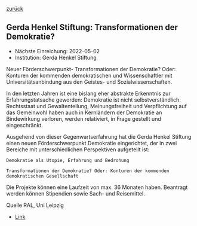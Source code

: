 [zurück](/funding/)

## Gerda Henkel Stiftung: Transformationen der Demokratie?

* Nächste Einreichung: 2022-05-02
* Institution: Gerda Henkel Stiftung

Neuer Förderschwerpunkt- Transformationen der Demokratie? Oder: Konturen der kommenden demokratischen und Wissenschaftler mit Universitätsanbindung aus den Geistes- und Sozialwissenschaften.

In den letzten Jahren ist eine bislang eher abstrakte Erkenntnis zur Erfahrungstatsache geworden: Demokratie ist nicht selbstverständlich. Rechtsstaat und Gewaltenteilung, Meinungsfreiheit und Verpflichtung auf das Gemeinwohl haben auch in Kernländern der Demokratie an Bindewirkung verloren, werden relativiert, in Frage gestellt und eingeschränkt.

Ausgehend von dieser Gegenwartserfahrung hat die Gerda Henkel Stiftung einen neuen Förderschwerpunkt Demokratie eingerichtet, der in zwei Bereiche mit unterschiedlichen Perspektiven aufgeteilt ist:

    Demokratie als Utopie, Erfahrung und Bedrohung

    Transformationen der Demokratie? Oder: Konturen der kommenden demokratischen Gesellschaft

Die Projekte können eine Laufzeit von max. 36 Monaten haben. Beantragt werden können Stipendien sowie Sach- und Reisemittel.

Quelle RAL, Uni Leipzig

* [Link](https://www.gerda-henkel-stiftung.de/demokratie)